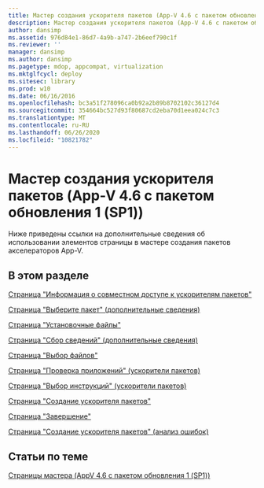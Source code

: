 ```yaml
---
title: Мастер создания ускорителя пакетов (App-V 4.6 с пакетом обновления 1 (SP1))
description: Мастер создания ускорителя пакетов (App-V 4.6 с пакетом обновления 1 (SP1))
author: dansimp
ms.assetid: 976d84e1-86d7-4a9b-a747-2b6eef790c1f
ms.reviewer: ''
manager: dansimp
ms.author: dansimp
ms.pagetype: mdop, appcompat, virtualization
ms.mktglfcycl: deploy
ms.sitesec: library
ms.prod: w10
ms.date: 06/16/2016
ms.openlocfilehash: bc3a51f278096ca0b92a2b89b8702102c36127d4
ms.sourcegitcommit: 354664bc527d93f80687cd2eba70d1eea024c7c3
ms.translationtype: MT
ms.contentlocale: ru-RU
ms.lasthandoff: 06/26/2020
ms.locfileid: "10821782"
---
```

# Мастер создания ускорителя пакетов (App-V 4.6 с пакетом обновления 1 (SP1))


Ниже приведены ссылки на дополнительные сведения об использовании элементов страницы в мастере создания пакетов акселераторов App-V.

## В этом разделе


<a href="" id="about-sharing-package-accelerators-page"></a>[Страница "Информация о совместном доступе к ускорителям пакетов"](about-sharing-package-accelerators-page.md)  

<a href="" id="select-package--learn-more--page"></a>[Страница "Выберите пакет" (дополнительные сведения)](select-package--learn-more--page.md)  

<a href="" id="installation-files-page"></a>[Страница "Установочные файлы"](installation-files-page.md)  

<a href="" id="gathering-information-page--learn-more-"></a>[Страница "Сбор сведений" (дополнительные сведения)](gathering-information-page--learn-more-.md)  

<a href="" id="select-files-page"></a>[Страница "Выбор файлов"](select-files-page.md)  

<a href="" id="verify-applications-page--package-accelerators-"></a>[Страница "Проверка приложений" (ускорители пакетов)](verify-applications-page--package-accelerators-.md)  

<a href="" id="select-guidance-page--package-accelerators-"></a>[Страница "Выбор инструкций" (ускорители пакетов)](select-guidance-page--package-accelerators-.md)  

<a href="" id="create-package-accelerator-page"></a>[Страница "Создание ускорителя пакетов"](create-package-accelerator-page.md)  

<a href="" id="completion-page"></a>[Страница "Завершение"](completion-page.md)  

<a href="" id="create-package-accelerator--review-errors--page"></a>[Страница "Создание ускорителя пакетов" (анализ ошибок)](create-package-accelerator--review-errors--page.md)  

## Статьи по теме


[Страницы мастера (AppV 4.6 с пакетом обновления 1 (SP1))](wizard-pages--appv-46-sp1-.md)

 

 





